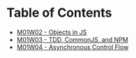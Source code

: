 # Table of Contents

* [M01W02 - Objects in JS](/m01w02)
* [M01W03 - TDD, CommonJS, and NPM](/m01w03)
* [M01W04 - Asynchronous Control Flow](/m01w04)
